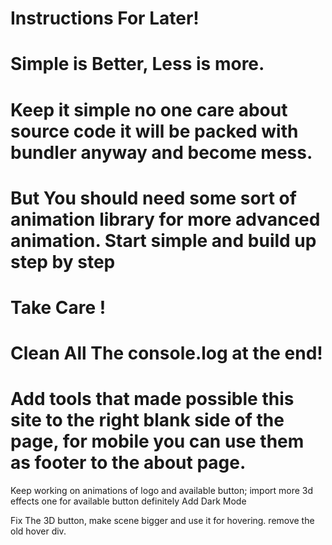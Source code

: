 # Instructions For Later!

# Simple is Better, Less is more.

# Keep it simple no one care about source code it will be packed with bundler anyway and become mess.

# But You should need some sort of animation library for more advanced animation. Start simple and build up step by step

# Take Care !

# Clean All The console.log at the end!

# Add tools that made possible this site to the right blank side of the page, for mobile you can use them as footer to the about page.

Keep working on animations of logo and available button;
import more 3d effects one for available button definitely
Add Dark Mode

Fix The 3D button, make scene bigger and use it for hovering. remove the old hover div.
